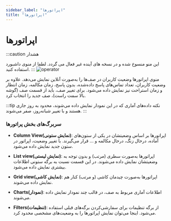 ```yaml
---
sidebar_label: "اپراتورها"
title: "اپراتورها"
---
```



# اپراتورها

:::caution هشدار

این منو منسوخ شده و در نسخه های آینده غیر فعال می گردد. لطفا از منوی داشبورد استفاده کنید.
:::
![operator](/img/simotel/monitor/operator.png/)

منوی اپراتور‌‌ها وضعیت کاربران در صف‌‌ها را به‌‌صورت آنلاین نمایش می‌‌دهد. علاوه بر وضعیت کاربران، تعداد تماس‌‌های پاسخ داده‌شده، 
بدون پاسخ، زمان مکالمه، زمان انتظار و زمان استراحت نیز نمایش داده می‌شود. برای تغییر صف، باید از قسمت صف (گوشه بالا سمت راست)، صف جدید را انتخاب کرد.

:::tip نکته
داده‌‌های آماری‌ که در این نمودار نمایش داده می‌شوند، محدود به روز جاری هستند و با تغییر شبانه‌روز، صفر می‌شوند.
:::

### سربرگ‌‌های بخش  پراتورها

- **Column View(نمایش ستونی)**: اپراتور‌‌ها بر اساس وضعیتشان در یکی از ستون‌‌های آماده، درحال زنگ، درحال مکالمه و ... قرار می‌‌گیرند. 
با تغییر وضعیت، اپراتور در ستون جدید نمایش داده می‌شود.

- **List view(نمایش لیستی)**: اپراتور‌‌ها به‌صورت سطری (مرتب) و بدون توجه به وضعیتشان نمایش داده می‌شوند. در این قسمت نسبت به برگه ستونی اطلاعات بیشتری نمایش داده می‌شود.

- **Grid view(نمایش کاشی)**: اپراتور‌‌ها به‌صورت چیدمان کاشی (و مرتب) کنار هم نمایش داده می‌شوند.

- **Charts(نمودار)**: اطلاعات آماری مربوط به صف، در قالب چند نمودار نمایش داده می‌شوند.

- **Filters(تنظیمات)**: از برگه تنظیمات برای سفارشی‌کردن برگه‌‌های قبلی استفاده می‌شود. اینجا می‌‌توان نمایش اپراتور‌‌ها را به وضعیت‌‌های مشخصی محدود کرد.

